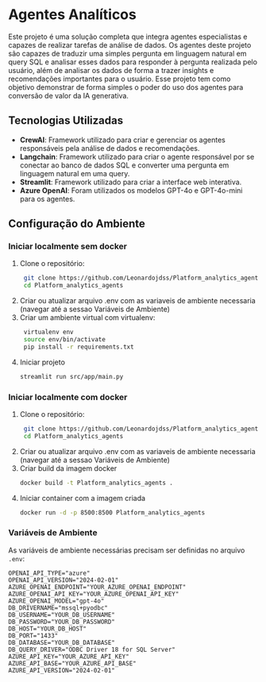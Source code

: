 # Agentes Analíticos 

Este projeto é uma solução completa que integra agentes especialistas e capazes de realizar tarefas de análise de dados. Os agentes deste projeto são capazes de traduzir uma simples pergunta em linguagem natural em query SQL e analisar esses dados para responder à pergunta realizada pelo usuário, além de analisar os dados de forma a trazer insights e recomendações importantes para o usuário. Esse projeto tem como objetivo demonstrar de forma simples o poder do uso dos agentes para conversão de valor da IA generativa.

## Tecnologias Utilizadas
- **CrewAI**: Framework utilizado para criar e gerenciar os agentes responsáveis pela análise de dados e recomendações.
- **Langchain**: Framework utilizado para criar o agente responsável por se conectar ao banco de dados SQL e converter uma pergunta em linguagem natural em uma query.
- **Streamlit**: Framework utilizado para criar a interface web interativa.
- **Azure OpenAI**: Foram utilizados os modelos GPT-4o e GPT-4o-mini para os agentes.

## Configuração do Ambiente

### Iniciar localmente sem docker

1. Clone o repositório:
   ```sh
    git clone https://github.com/Leonardojdss/Platform_analytics_agents.git
    cd Platform_analytics_agents
2. Criar ou atualizar arquivo .env com as variaveis de ambiente necessaria (navegar até a sessao Variáveis de Ambiente)
3. Criar um ambiente virtual com virtualenv:
   ```sh
    virtualenv env
    source env/bin/activate
    pip install -r requirements.txt
4. Iniciar projeto
    ```sh
    streamlit run src/app/main.py

### Iniciar localmente com docker

1. Clone o repositório:
   ```sh
    git clone https://github.com/Leonardojdss/Platform_analytics_agents.git
    cd Platform_analytics_agents
2. Criar ou atualizar arquivo .env com as variaveis de ambiente necessaria (navegar até a sessao Variáveis de Ambiente)
3. Criar build da imagem docker
    ```sh
    docker build -t Platform_analytics_agents .
4. Iniciar container com a imagem criada
    ```sh
    docker run -d -p 8500:8500 Platform_analytics_agents

### Variáveis de Ambiente

As variáveis de ambiente necessárias precisam ser definidas no arquivo `.env`:

```properties
OPENAI_API_TYPE="azure"
OPENAI_API_VERSION="2024-02-01"
AZURE_OPENAI_ENDPOINT="YOUR_AZURE_OPENAI_ENDPOINT"
AZURE_OPENAI_API_KEY="YOUR_AZURE_OPENAI_API_KEY"
AZURE_OPENAI_MODEL="gpt-4o"
DB_DRIVERNAME="mssql+pyodbc"
DB_USERNAME="YOUR_DB_USERNAME"
DB_PASSWORD="YOUR_DB_PASSWORD"
DB_HOST="YOUR_DB_HOST"
DB_PORT="1433"
DB_DATABASE="YOUR_DB_DATABASE"
DB_QUERY_DRIVER="ODBC Driver 18 for SQL Server"
AZURE_API_KEY="YOUR_AZURE_API_KEY"
AZURE_API_BASE="YOUR_AZURE_API_BASE"
AZURE_API_VERSION="2024-02-01"
```